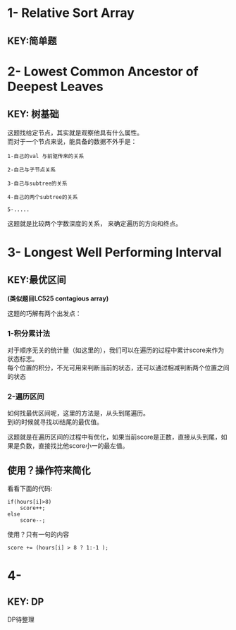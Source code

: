 # 1- Relative Sort Array
## KEY:简单题

# 2- Lowest Common Ancestor of Deepest Leaves
## KEY: 树基础
这题找给定节点，其实就是观察他具有什么属性。  
而对于一个节点来说，能具备的数据不外乎是：  
```
1-自己的val 与前驱传来的关系  
  
2-自己与子节点关系  

3-自己与subtree的关系

4-自己的两个subtree的关系

5-.....
```
这题就是比较两个字数深度的关系， 来确定遍历的方向和终点。
# 3- Longest Well Performing Interval
## KEY:最优区间  
**(类似题目LC525 contagious array)**  

这题的巧解有两个出发点：  
### 1-积分累计法
对于顺序无关的统计量（如这里的），我们可以在遍历的过程中累计score来作为状态标志。   
每个位置的积分，不光可用来判断当前的状态，还可以通过相减判断两个位置之间的状态
### 2-遍历区间
如何找最优区间呢，这里的方法是，从头到尾遍历。  
到i的时候就寻找以i结尾的最优值。    

  
这题就是在遍历区间的过程中有优化，如果当前score是正数，直接从头到尾，如果是负数，直接找比他score小一的最左值。



## 使用？操作符来简化
看看下面的代码:
```
if(hours[i]>8)
    score++;
else
    score--;
```
使用？只有一句的内容
```
score += (hours[i] > 8 ? 1:-1 );
```
# 4-
## KEY: DP 
DP待整理